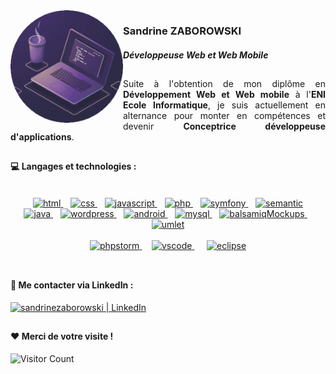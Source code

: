<img src="https://github.com/SandrineZ3/SandrineZ3/blob/main/img/profilpic.png?raw=true" align="left" width="180px">
<h3>Sandrine ZABOROWSKI</h3>
<h4> 
  
 _Développeuse Web et Web Mobile_ 

</h4>

##

<p align="justify">Suite à l'obtention de mon diplôme en <b>Développement Web et Web mobile</b> à l'<b>ENI Ecole Informatique</b>, je suis actuellement en alternance pour monter en compétences et devenir <b>Conceptrice développeuse d'applications</b>.</p> 

##

#### :computer: Langages et technologies :
<br>
<div align="center">
<div>
<a href="https://en.wikipedia.org/wiki/HTML">
  <img alt="html" src="https://devstickers.com/assets/img/pro/iqm9.png" width="80">
</a>&nbsp;&nbsp;
<a href="https://en.wikipedia.org/wiki/CCS3">
  <img alt="css" src="https://devstickers.com/assets/img/pro/8pnd.png" width="80">
</a>&nbsp;&nbsp;
<a href="https://en.wikipedia.org/wiki/JavaScript">
  <img alt="javascript" src="https://devstickers.com/assets/img/pro/i4eg.png" width="80">
</a>&nbsp;&nbsp;
<a href="https://www.php.net/">
  <img alt="php" src="https://upload.wikimedia.org/wikipedia/commons/thumb/2/27/PHP-logo.svg/131px-PHP-logo.svg.png" height="60">
</a>&nbsp;&nbsp;
<a href="https://symfony.com/">
  <img alt="symfony" src="https://w3h7y6p9.stackpathcdn.com/wp-content/uploads/2017/03/symfony_logo_vertical.png" width="80">
</a>&nbsp;&nbsp;
<a href="https://semantic-ui.com/">
  <img alt="semantic" src="https://grafikart.fr/uploads/icons/semantic-ui.svg" width="75">
</a>
  </div>
  <div>
<a href="https://www.java.com/">
  <img alt="java" src="https://devstickers.com/assets/img/pro/7kaq.png" width="80">
</a>&nbsp;&nbsp;
<a href="https://fr.wordpress.org/">
  <img alt="wordpress" src="https://wpformation.com/wp-content/uploads/2019/08/wordpress-brands.png.webp" width="80">
</a>&nbsp;&nbsp;
<a href="https://www.android.com/">
  <img alt="android" src="https://devstickers.com/assets/img/pro/zl8i.png" width="80">
</a>&nbsp;&nbsp;
<a href="https://www.mysql.com/fr/">
  <img alt="mysql" src="https://upload.wikimedia.org/wikipedia/fr/thumb/6/62/MySQL.svg/langfr-220px-MySQL.svg.png" width="100">
</a>&nbsp;&nbsp;
<a href="https://balsamiq.com/">
  <img alt="balsamiqMockups" src="https://blog.balsamiq.com/wp-content/uploads/2017/09/Balsamiq-Wireframes-Thumbnail-Final-0.png" width="110">
</a>&nbsp;&nbsp;
<a href="https://www.umlet.com/">
  <img alt="umlet" src="https://www.umlet.com/pic/UMLet_logo_small.png" width="75">
</a>
</div>
<br>
<div>
<a href="https://www.jetbrains.com/fr-fr/phpstorm/">
  <img alt="phpstorm" src="https://upload.wikimedia.org/wikipedia/commons/thumb/c/c9/PhpStorm_Icon.svg/langfr-220px-PhpStorm_Icon.svg.png" width="70">
</a>&nbsp;&nbsp;&nbsp;
<a href="https://code.visualstudio.com/">
  <img alt="vscode" src="https://devstickers.com/assets/img/pro/saxu.png" width="70"> 
</a>&nbsp;&nbsp;&nbsp;&nbsp;
<a href="https://www.eclipse.org/downloads/packages/release/mars/r/eclipse-ide-java-developers">
  <img alt="eclipse" src="https://camo.githubusercontent.com/fe0556b888413cca3d7620c42a68eedcc976c04cd3d5512e68531896d76c2d1c/68747470733a2f2f332e62702e626c6f6773706f742e636f6d2f2d2d4944766a5052436169632f5673394644446676484f492f41414141414141414244552f35756d6c615f36516a42492f73313630302f45636c697073652d6c756e612e706e67" height="70"> 
</a>
</div>
  </div>
<br>

##
#### :handshake: Me contacter via LinkedIn :
<a href="https://www.linkedin.com/in/sandrine-zaborowski-089351204/" target="_blank"><img alt="sandrinezaborowski | LinkedIn" height="40px" src="https://upload.wikimedia.org/wikipedia/commons/thumb/8/80/LinkedIn_Logo_2013.svg/512px-LinkedIn_Logo_2013.svg.png"/></a>

##
#### :hearts: Merci de votre visite !
![Visitor Count](https://profile-counter.glitch.me/SandrineZ3/count.svg)
